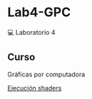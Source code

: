 # Lab4-GPC
💻 Laboratorio 4
## Curso
Gráficas por computadora

[Ejecución shaders](https://youtu.be/cjJUL63kS-o)
